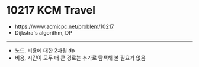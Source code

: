 # 10217 KCM Travel

- https://www.acmicpc.net/problem/10217
- Dijkstra's algorithm, DP
---
- 노드, 비용에 대한 2차원 dp
- 비용, 시간이 모두 더 큰 경로는 추가로 탐색해 볼 필요가 없음